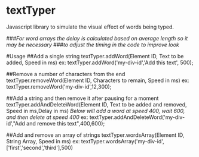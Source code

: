 # textTyper
Javascript library to simulate the visual effect of words being typed.

###*For word arrays the delay is calculated based on average length so it may be necessary*
###*to adjust the timing in the code to improve look*


#Usage
##Add a single string
textTyper.addWord(Element ID, Text to be added, Speed in ms)
   ex: textTyper.addWord('my-div-id','Add this text', 500);

##Remove a number of characters from the end
textTyper.removeWord(Element ID, Characters to remain, Speed in ms)
   ex: textTyper.removeWord('my-div-id',12,300);
   
##Add a string and then remove it after pausing for a moment
textTyper.addAndDeleteWord(Element ID, Text to be added and removed, Speed in ms,Delay in ms)
   *Below will add a word at speed 400, wait 600, and then delete at speed 400*
   ex: textTyper.addAndDeleteWord('my-div-id',"Add and remove this text",400,600);
   
##Add and remove an array of strings
textTyper.wordsArray(Element ID, String Array, Speed in ms)
   ex: textTyper.wordsArray('my-div-id',['first','second','third'],500)

